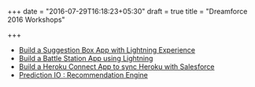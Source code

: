 +++
date = "2016-07-29T16:18:23+05:30"
draft = true
title = "Dreamforce 2016 Workshops"

+++

* [Build a Suggestion Box App with Lightning Experience](/workshop/suggestion-box)
* [Build a Battle Station App using Lightning](/workshop/battle-station)
* [Build a Heroku Connect App to sync Heroku with Salesforce](/workshop/heroku-connect)
* [Prediction IO : Recommendation Engine](/workshop/prediction-io)



